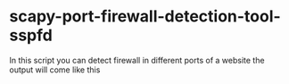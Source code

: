 # scapy-port-firewall-detection-tool-sspfd
In this script you can detect firewall in different ports of a website the output will come like this 
